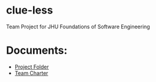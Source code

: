 # clue-less
Team Project for JHU Foundations of Software Engineering

# Documents:
- [Project Folder](https://drive.google.com/drive/folders/1MPtxwYdEB16B4XT94usCdcyKpGkMTJ0X)
- [Team Charter](https://docs.google.com/document/d/1Jwko_LERLc9Ldu1NeS8Zrz19IWo6EHrIYxsK_FWFc9k)
